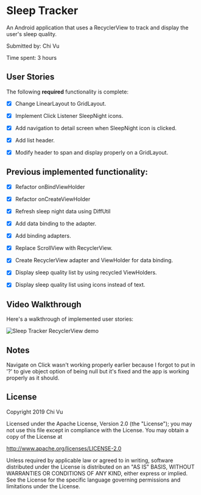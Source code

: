 # Sleep Tracker

An Android application that uses a RecyclerView to track and display the user's sleep quality.

Submitted by: Chi Vu

Time spent: 3 hours

## User Stories

The following **required** functionality is complete:

* [X] Change LinearLayout to GridLayout.
* [X] Implement Click Listener SleepNight icons.
* [X] Add navigation to detail screen when SleepNight icon is clicked.
* [X] Add list header.
* [X] Modify header to span and display properly on a GridLayout.


## Previous implemented functionality:

* [X] Refactor onBindViewHolder
* [X] Refactor onCreateViewHolder
* [X] Refresh sleep night data using DiffUtil
* [X] Add data binding to the adapter.
* [X] Add binding adapters.

* [X] Replace ScrollView with RecyclerView.
* [X] Create RecyclerView adapter and ViewHolder for data binding.
* [X] Display sleep quality list by using recycled ViewHolders.
* [X] Display sleep quality list using icons instead of text.

## Video Walkthrough

Here's a walkthrough of implemented user stories:

<img src='SleepTrackerCompleted.gif' title='Sleep Tracker RecyclerView animated demo' alt='Sleep Tracker RecyclerView demo' />

## Notes

Navigate on Click wasn't working properly earlier because I forgot to put in '?' to give object
option of being null but it's fixed and the app is working properly as it should.

## License

Copyright 2019 Chi Vu

Licensed under the Apache License, Version 2.0 (the "License");
you may not use this file except in compliance with the License.
You may obtain a copy of the License at

http://www.apache.org/licenses/LICENSE-2.0

Unless required by applicable law or agreed to in writing, software
distributed under the License is distributed on an "AS IS" BASIS,
WITHOUT WARRANTIES OR CONDITIONS OF ANY KIND, either express or implied.
See the License for the specific language governing permissions and
limitations under the License.
